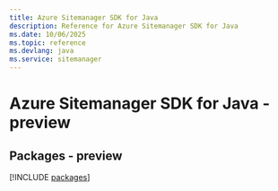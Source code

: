 ```yaml
---
title: Azure Sitemanager SDK for Java
description: Reference for Azure Sitemanager SDK for Java
ms.date: 10/06/2025
ms.topic: reference
ms.devlang: java
ms.service: sitemanager
---
```

# Azure Sitemanager SDK for Java - preview
## Packages - preview
[!INCLUDE [packages](sitemanager-index.md)]